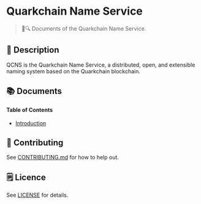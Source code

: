 # Quarkchain Name Service

> 📖🔍 Documents of the Quarkchain Name Service.

## 📝 Description

QCNS is the Quarkchain Name Service, a distributed, open, and extensible naming system based on the Quarkchain blockchain.

## 📚 Documents

#### Table of Contents
-  [Introduction](./docs/INTRODUCTION.md)

## 📣 Contributing
See [CONTRIBUTING.md](./CONTRIBUTING.md) for how to help out.

## 🗒 Licence
See [LICENSE](./LICENSE) for details.
